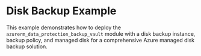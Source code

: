 # Disk Backup Example

This example demonstrates how to deploy the `azurerm_data_protection_backup_vault` module with a disk backup instance, backup policy, and managed disk for a comprehensive Azure managed disk backup solution.
